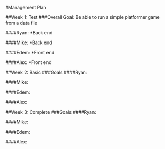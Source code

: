 #Management Plan

##Week 1: Test
###Overall Goal:
Be able to run a simple platformer game from a data file

####Ryan:
*Back end

####Mike:
*Back end

####Edem:
*Front end

####Alex:
*Front end


##Week 2: Basic
###Goals
####Ryan:

####Mike:

####Edem:

####Alex:



##Week 3: Complete
###Goals
####Ryan:

####Mike:

####Edem:

####Alex:


